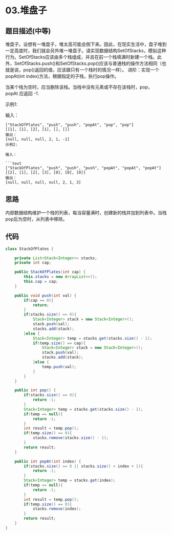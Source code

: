 # 03.堆盘子

## 题目描述(中等)

堆盘子。设想有一堆盘子，堆太高可能会倒下来。因此，在现实生活中，盘子堆到一定高度时，我们就会另外堆一堆盘子。请实现数据结构SetOfStacks，模拟这种行为。SetOfStacks应该由多个栈组成，并且在前一个栈填满时新建一个栈。此外，SetOfStacks.push()和SetOfStacks.pop()应该与普通栈的操作方法相同（也就是说，pop()返回的值，应该跟只有一个栈时的情况一样）。 进阶：实现一个popAt(int index)方法，根据指定的子栈，执行pop操作。

当某个栈为空时，应当删除该栈。当栈中没有元素或不存在该栈时，pop，popAt 应返回 -1.

示例1:

 输入：

 ```text
["StackOfPlates", "push", "push", "popAt", "pop", "pop"]
[[1], [1], [2], [1], [], []]
 输出：
[null, null, null, 2, 1, -1]
示例2:

 输入：

 ```text
["StackOfPlates", "push", "push", "push", "popAt", "popAt", "popAt"]
[[2], [1], [2], [3], [0], [0], [0]]
 输出：
[null, null, null, null, 2, 1, 3]
```

## 思路

内部数据结构维护一个栈的列表，每当容量满时，创建新的栈并加到列表中。当栈pop后为空时，从列表中移除。

## 代码

```java
class StackOfPlates {

    private List<Stack<Integer>> stacks;
    private int cap;

    public StackOfPlates(int cap) {
        this.stacks = new ArrayList<>();
        this.cap = cap;
    }

    public void push(int val) {
        if(cap == 0){
            return;
        }
        if(stacks.size() == 0){
            Stack<Integer> stack = new Stack<Integer>();
            stack.push(val);
            stacks.add(stack);
        }else {
            Stack<Integer> temp = stacks.get(stacks.size() - 1);
            if(temp.size() == cap){
                Stack<Integer> stack = new Stack<Integer>();
                stack.push(val);
                stacks.add(stack);
            }else {
                temp.push(val);
            }
        }
    }

    public int pop() {
        if(stacks.size() == 0){
            return -1;
        }
        Stack<Integer> temp = stacks.get(stacks.size() - 1);
        if(temp == null){
            return -1;
        }
        int result = temp.pop();
        if(temp.size() == 0){
            stacks.remove(stacks.size() - 1);
        }
        return result;
    }

    public int popAt(int index) {
        if(stacks.size() == 0 || stacks.size() < index + 1){
            return -1;
        }
        Stack<Integer> temp = stacks.get(index);
        if(temp == null){
            return -1;
        }
        int result = temp.pop();
        if(temp.size() == 0){
            stacks.remove(index);
        }
        return result;
    }
}
```
